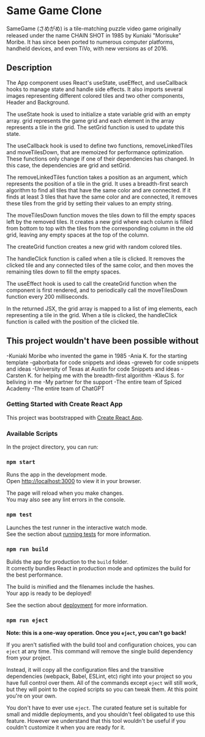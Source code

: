 # Same Game Clone

SameGame (さめがめ) is a tile-matching puzzle video game originally released under the name CHAIN SHOT in 1985 by Kuniaki "Morisuke" Moribe. It has since been ported to numerous computer platforms, handheld devices, and even TiVo, with new versions as of 2016.

## Description

The App component uses React's useState, useEffect, and useCallback hooks to manage state and handle side effects. It also imports several images representing different colored tiles and two other components, Header and Background.

The useState hook is used to initialize a state variable grid with an empty array. grid represents the game grid and each element in the array represents a tile in the grid. The setGrid function is used to update this state.

The useCallback hook is used to define two functions, removeLinkedTiles and moveTilesDown, that are memoized for performance optimization. These functions only change if one of their dependencies has changed. In this case, the dependencies are grid and setGrid.

The removeLinkedTiles function takes a position as an argument, which represents the position of a tile in the grid. It uses a breadth-first search algorithm to find all tiles that have the same color and are connected. If it finds at least 3 tiles that have the same color and are connected, it removes these tiles from the grid by setting their values to an empty string.

The moveTilesDown function moves the tiles down to fill the empty spaces left by the removed tiles. It creates a new grid where each column is filled from bottom to top with the tiles from the corresponding column in the old grid, leaving any empty spaces at the top of the column.

The createGrid function creates a new grid with random colored tiles.

The handleClick function is called when a tile is clicked. It removes the clicked tile and any connected tiles of the same color, and then moves the remaining tiles down to fill the empty spaces.

The useEffect hook is used to call the createGrid function when the component is first rendered, and to periodically call the moveTilesDown function every 200 milliseconds.

In the returned JSX, the grid array is mapped to a list of img elements, each representing a tile in the grid. When a tile is clicked, the handleClick function is called with the position of the clicked tile.

## This project wouldn't have been possible without

-Kuniaki Moribe who invented the game in 1985
-Ania K. for the starting template
-gaborbata for code snippets and ideas
-greweb for code snippets and ideas
-University of Texas at Austin for code Snippets and ideas
-Carsten K. for helping me with the breadth-first algorithm
-Klaus S. for beliving in me
-My partner for the support
-The entire team of Spiced Academy
-The entire team of ChatGPT

### Getting Started with Create React App

This project was bootstrapped with [Create React App](https://github.com/facebook/create-react-app).

### Available Scripts

In the project directory, you can run:

### `npm start`

Runs the app in the development mode.\
Open [http://localhost:3000](http://localhost:3000) to view it in your browser.

The page will reload when you make changes.\
You may also see any lint errors in the console.

### `npm test`

Launches the test runner in the interactive watch mode.\
See the section about [running tests](https://facebook.github.io/create-react-app/docs/running-tests) for more information.

### `npm run build`

Builds the app for production to the `build` folder.\
It correctly bundles React in production mode and optimizes the build for the best performance.

The build is minified and the filenames include the hashes.\
Your app is ready to be deployed!

See the section about [deployment](https://facebook.github.io/create-react-app/docs/deployment) for more information.

### `npm run eject`

**Note: this is a one-way operation. Once you `eject`, you can't go back!**

If you aren't satisfied with the build tool and configuration choices, you can `eject` at any time. This command will remove the single build dependency from your project.

Instead, it will copy all the configuration files and the transitive dependencies (webpack, Babel, ESLint, etc) right into your project so you have full control over them. All of the commands except `eject` will still work, but they will point to the copied scripts so you can tweak them. At this point you're on your own.

You don't have to ever use `eject`. The curated feature set is suitable for small and middle deployments, and you shouldn't feel obligated to use this feature. However we understand that this tool wouldn't be useful if you couldn't customize it when you are ready for it.
